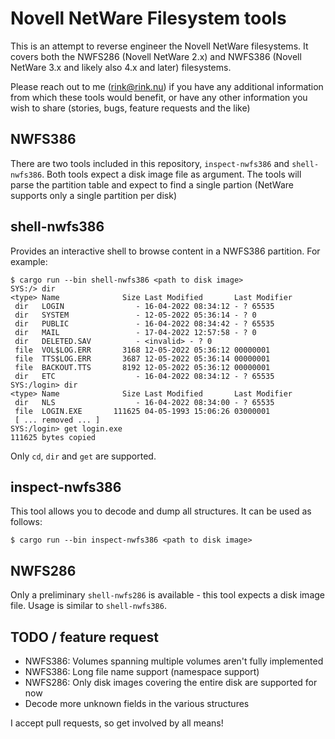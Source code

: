 # Novell NetWare Filesystem tools

This is an attempt to reverse engineer the Novell NetWare filesystems. It covers both the NWFS286 (Novell NetWare 2.x) and NWFS386 (Novell NetWare 3.x and likely also 4.x and later) filesystems.

Please reach out to me (rink@rink.nu) if you have any additional information from which these tools would benefit, or have any other information you wish to share (stories, bugs, feature requests and the like)

## NWFS386

There are two tools included in this repository, `inspect-nwfs386` and `shell-nwfs386`. Both tools expect a disk image file as argument. The tools will parse the partition table and expect to find a single partion (NetWare supports only a single partition per disk)

## shell-nwfs386

Provides an interactive shell to browse content in a NWFS386 partition. For example:

```
$ cargo run --bin shell-nwfs386 <path to disk image>
SYS:/> dir
<type> Name              Size Last Modified       Last Modifier
 dir   LOGIN                - 16-04-2022 08:34:12 - ? 65535
 dir   SYSTEM               - 12-05-2022 05:36:14 - ? 0
 dir   PUBLIC               - 16-04-2022 08:34:42 - ? 65535
 dir   MAIL                 - 17-04-2022 12:57:58 - ? 0
 dir   DELETED.SAV          - <invalid> - ? 0
 file  VOL$LOG.ERR       3168 12-05-2022 05:36:12 00000001
 file  TTS$LOG.ERR       3687 12-05-2022 05:36:14 00000001
 file  BACKOUT.TTS       8192 12-05-2022 05:36:12 00000001
 dir   ETC                  - 16-04-2022 08:34:12 - ? 65535
SYS:/login> dir
<type> Name              Size Last Modified       Last Modifier
 dir   NLS                  - 16-04-2022 08:34:00 - ? 65535
 file  LOGIN.EXE       111625 04-05-1993 15:06:26 03000001
 [ ... removed ... ]
SYS:/login> get login.exe
111625 bytes copied
```

Only `cd`, `dir` and `get` are supported.

## inspect-nwfs386

This tool allows you to decode and dump all structures. It can be used as follows:

```
$ cargo run --bin inspect-nwfs386 <path to disk image>
```

## NWFS286

Only a preliminary `shell-nwfs286` is available - this tool expects a disk image file. Usage is similar to `shell-nwfs386`.

## TODO / feature request

* NWFS386: Volumes spanning multiple volumes aren't fully implemented
* NWFS386: Long file name support (namespace support)
* NWFS286: Only disk images covering the entire disk are supported for now
* Decode more unknown fields in the various structures

I accept pull requests, so get involved by all means!
